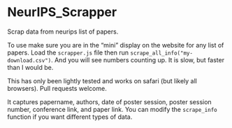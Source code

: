 # NeurIPS_Scrapper
Scrap data from neurips list of papers.


To use make sure you are in the “mini” display on the website for any list of papers. Load the `scrapper.js` file then run `scrape_all_info("my-download.csv")`. And you will see numbers counting up. It is slow, but faster than I would be.

This has only been lightly tested and works on safari (but likely all browsers). Pull requests welcome.

It captures papername, authors, date of poster session, poster session number, conference link, and paper link. You can modify the `scrape_info` function if you want different types of data.
